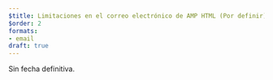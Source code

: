 ```yaml
---
$title: Limitaciones en el correo electrónico de AMP HTML (Por definir)
$order: 2
formats:
- email
draft: true
---
```


Sin fecha definitiva.
